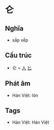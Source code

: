 # 仑

## Nghĩa

* sắp xếp

## Cấu trúc
* 仑 = [人](人.md) [匕](匕.md)

## Phát âm

* Hán Việt: lôn

## Tags
* Hán Việt: Hán Việt

<script>window.HANZI_FIELD='仑';</script>
